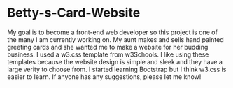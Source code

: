 # Betty-s-Card-Website

My goal is to become a front-end web developer so this project is one of the many I am currently working on. My aunt makes and sells hand painted greeting cards and she wanted me to make a website for her budding business. I used a w3.css template from w3Schools. I like using these templates because the website design is simple and sleek and they have a large verity to choose from. I started learning Bootstrap but I think w3.css is easier to learn. If anyone has any suggestions, please let me know!
